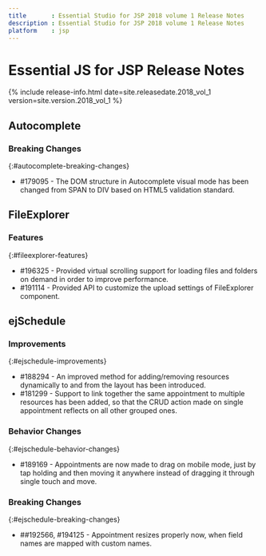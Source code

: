 ```yaml
---
title 		: Essential Studio for JSP 2018 volume 1 Release Notes
description : Essential Studio for JSP 2018 volume 1 Release Notes
platform    : jsp
---
```


# Essential JS for JSP Release Notes  

{% include release-info.html date=site.releasedate.2018_vol_1 version=site.version.2018_vol_1 %} 



## Autocomplete

### Breaking Changes
{:#autocomplete-breaking-changes}

* \#179095 - The DOM structure in Autocomplete visual mode has been changed from SPAN to DIV based on HTML5 validation standard.
## FileExplorer

### Features
{:#fileexplorer-features}

* \#196325 - Provided virtual scrolling support for loading files and folders on demand in order to improve performance.
* \#191114 - Provided API to customize the upload settings of FileExplorer component.
## ejSchedule

### Improvements
{:#ejschedule-improvements}

* \#188294 - An improved method for adding/removing resources dynamically to and from the layout has been introduced.
* \#181299 - Support to link together the same appointment to multiple resources has been added, so that the CRUD action made on single appointment reflects on all other grouped ones.

### Behavior Changes
{:#ejschedule-behavior-changes}

* \#189169 -  Appointments are now made to drag on mobile mode, just by tap holding and then moving it anywhere instead of dragging it through single touch and move.

### Breaking Changes
{:#ejschedule-breaking-changes}

* \##192566, #194125 - Appointment resizes properly now, when field names are mapped with custom names.

